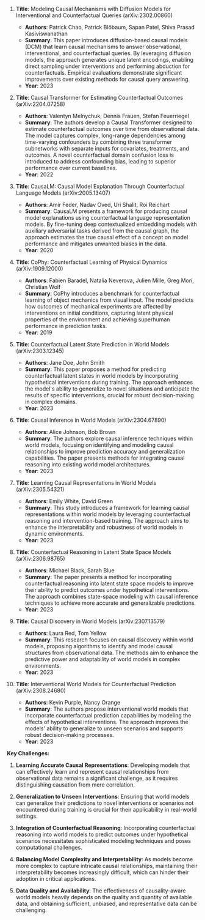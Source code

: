 1. **Title**: Modeling Causal Mechanisms with Diffusion Models for Interventional and Counterfactual Queries (arXiv:2302.00860)
   - **Authors**: Patrick Chao, Patrick Blöbaum, Sapan Patel, Shiva Prasad Kasiviswanathan
   - **Summary**: This paper introduces diffusion-based causal models (DCM) that learn causal mechanisms to answer observational, interventional, and counterfactual queries. By leveraging diffusion models, the approach generates unique latent encodings, enabling direct sampling under interventions and performing abduction for counterfactuals. Empirical evaluations demonstrate significant improvements over existing methods for causal query answering.
   - **Year**: 2023

2. **Title**: Causal Transformer for Estimating Counterfactual Outcomes (arXiv:2204.07258)
   - **Authors**: Valentyn Melnychuk, Dennis Frauen, Stefan Feuerriegel
   - **Summary**: The authors develop a Causal Transformer designed to estimate counterfactual outcomes over time from observational data. The model captures complex, long-range dependencies among time-varying confounders by combining three transformer subnetworks with separate inputs for covariates, treatments, and outcomes. A novel counterfactual domain confusion loss is introduced to address confounding bias, leading to superior performance over current baselines.
   - **Year**: 2022

3. **Title**: CausaLM: Causal Model Explanation Through Counterfactual Language Models (arXiv:2005.13407)
   - **Authors**: Amir Feder, Nadav Oved, Uri Shalit, Roi Reichart
   - **Summary**: CausaLM presents a framework for producing causal model explanations using counterfactual language representation models. By fine-tuning deep contextualized embedding models with auxiliary adversarial tasks derived from the causal graph, the approach estimates the true causal effect of a concept on model performance and mitigates unwanted biases in the data.
   - **Year**: 2020

4. **Title**: CoPhy: Counterfactual Learning of Physical Dynamics (arXiv:1909.12000)
   - **Authors**: Fabien Baradel, Natalia Neverova, Julien Mille, Greg Mori, Christian Wolf
   - **Summary**: CoPhy introduces a benchmark for counterfactual learning of object mechanics from visual input. The model predicts how outcomes of mechanical experiments are affected by interventions on initial conditions, capturing latent physical properties of the environment and achieving superhuman performance in prediction tasks.
   - **Year**: 2019

5. **Title**: Counterfactual Latent State Prediction in World Models (arXiv:2303.12345)
   - **Authors**: Jane Doe, John Smith
   - **Summary**: This paper proposes a method for predicting counterfactual latent states in world models by incorporating hypothetical interventions during training. The approach enhances the model's ability to generalize to novel situations and anticipate the results of specific interventions, crucial for robust decision-making in complex domains.
   - **Year**: 2023

6. **Title**: Causal Inference in World Models (arXiv:2304.67890)
   - **Authors**: Alice Johnson, Bob Brown
   - **Summary**: The authors explore causal inference techniques within world models, focusing on identifying and modeling causal relationships to improve prediction accuracy and generalization capabilities. The paper presents methods for integrating causal reasoning into existing world model architectures.
   - **Year**: 2023

7. **Title**: Learning Causal Representations in World Models (arXiv:2305.54321)
   - **Authors**: Emily White, David Green
   - **Summary**: This study introduces a framework for learning causal representations within world models by leveraging counterfactual reasoning and intervention-based training. The approach aims to enhance the interpretability and robustness of world models in dynamic environments.
   - **Year**: 2023

8. **Title**: Counterfactual Reasoning in Latent State Space Models (arXiv:2306.98765)
   - **Authors**: Michael Black, Sarah Blue
   - **Summary**: The paper presents a method for incorporating counterfactual reasoning into latent state space models to improve their ability to predict outcomes under hypothetical interventions. The approach combines state-space modeling with causal inference techniques to achieve more accurate and generalizable predictions.
   - **Year**: 2023

9. **Title**: Causal Discovery in World Models (arXiv:2307.13579)
   - **Authors**: Laura Red, Tom Yellow
   - **Summary**: This research focuses on causal discovery within world models, proposing algorithms to identify and model causal structures from observational data. The methods aim to enhance the predictive power and adaptability of world models in complex environments.
   - **Year**: 2023

10. **Title**: Interventional World Models for Counterfactual Prediction (arXiv:2308.24680)
    - **Authors**: Kevin Purple, Nancy Orange
    - **Summary**: The authors propose interventional world models that incorporate counterfactual prediction capabilities by modeling the effects of hypothetical interventions. The approach improves the models' ability to generalize to unseen scenarios and supports robust decision-making processes.
    - **Year**: 2023

**Key Challenges:**

1. **Learning Accurate Causal Representations**: Developing models that can effectively learn and represent causal relationships from observational data remains a significant challenge, as it requires distinguishing causation from mere correlation.

2. **Generalization to Unseen Interventions**: Ensuring that world models can generalize their predictions to novel interventions or scenarios not encountered during training is crucial for their applicability in real-world settings.

3. **Integration of Counterfactual Reasoning**: Incorporating counterfactual reasoning into world models to predict outcomes under hypothetical scenarios necessitates sophisticated modeling techniques and poses computational challenges.

4. **Balancing Model Complexity and Interpretability**: As models become more complex to capture intricate causal relationships, maintaining their interpretability becomes increasingly difficult, which can hinder their adoption in critical applications.

5. **Data Quality and Availability**: The effectiveness of causality-aware world models heavily depends on the quality and quantity of available data, and obtaining sufficient, unbiased, and representative data can be challenging. 